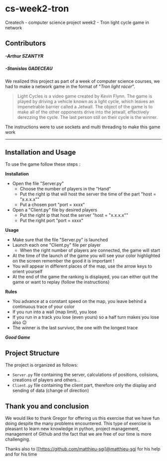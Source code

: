 # cs-week2-tron
Createch - computer science project week2 - Tron light cycle game in network
## Contributors
##### -Arthur SZANTYR
##### -Stanislas GADECEAU
We realized this project as part of a week of computer science courses, we had to make a network game in the format of "*Tron light racer*".

> Light Cycles is a video game created by Kevin Flynn. The game is played by driving a vehicle known as a light cycle, which leaves an impenetrable barrier called a Jetwall. The object of the game is to make all of the other opponents drive into the jetwall, effectively derezzing the cycle. The last person still on their cycle is the winner.

The instructions were to use sockets and multi threading to make this game work

--------

## Installation and Usage
To use the game follow these steps :

__Installation__
* Open the file "Server.py" 
  * Choose the number of players in the "Hand"
  * Put the right ip that will host the server the time of the part "host = "x.x.x.x""
  * Put a chosen port "port = xxxx"
* Open a "Client.py" file by desired players
  * Put the right ip that host the server "host = "x.x.x.x""
  * Put the right port "port = xxxx"

__Usage__
* Make sure that the file "Server.py" is launched
* Launch each one "Client.py" file per player
  * When the right number of players are connected, the game will start
 *  At the time of the launch of the game you will see your color highlighted on the screen remember the good it is important !
* You will appear in different places of the map, use the arrow keys to orient yourself
* At the end of the game the ranking is displayed, you can either quit the game or want to replay (follow the instructions)

__Rules__
* You advance at a constant speed on the map, you leave behind a continuous trace of your color
* If you run into a wall (map limit), you lose
* If you run in a track you lose (even yours) so a half turn makes you lose also 😉
* The winner is the last survivor, the one with the longest trace

 ___Good Game___

## Project Structure

The project is organized as follows:

- `Server.py` file containing the server, calculations of positions, colisions, creations of players and others...
- `Client.py` file containing the client part, therefore only the display and sending of data (change of direction)

## Thank you and conclusion
We would like to thank Gregor for offering us this exercise that we have fun doing despite the many problems encountered.
This type of exercise is pleasant to learn new knowledge in python, project management, management of Github and the fact that we are free of our time is more challenging.

Thanks also to [[https://github.com/matthieu-sgi]@matthieu-sgi for his help and for his time
